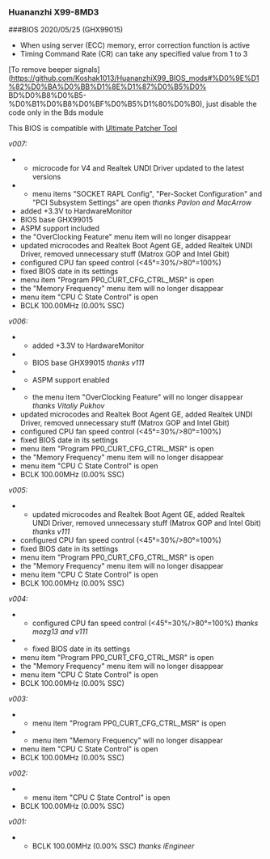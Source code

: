 ### Huananzhi X99-8MD3
###BIOS 2020/05/25 (GHX99015)

+ When using server (ECC) memory, error correction function is active
+ Timing Command Rate (CR) can take any specified value from 1 to 3

[To remove beeper signals](https://github.com/Koshak1013/HuananzhiX99_BIOS_mods#%D0%9E%D1%82%D0%BA%D0%BB%D1%8E%D1%87%D0%B5%D0% BD%D0%B8%D0%B5-%D0%B1%D0%B8%D0%BF%D0%B5%D1%80%D0%B0), just disable the code only in the Bds module

This BIOS is compatible with [Ultimate Patcher Tool](https://github.com/Koshak1013/HuananzhiX99_BIOS_mods#Ultimate-Patcher-Tool)

*v007:*
* + microcode for V4 and Realtek UNDI Driver updated to the latest versions
* + menu items "SOCKET RAPL Config", "Per-Socket Configuration" and "PCI Subsystem Settings" are open *thanks Pavlon and MacArrow*
* added +3.3V to HardwareMonitor
* BIOS base GHX99015
* ASPM support included
* the "OverClocking Feature" menu item will no longer disappear
* updated microcodes and Realtek Boot Agent GE, added Realtek UNDI Driver, removed unnecessary stuff (Matrox GOP and Intel Gbit)
* configured CPU fan speed control (<45°=30%/>80°=100%)
* fixed BIOS date in its settings
* menu item "Program PP0_CURT_CFG_CTRL_MSR" is open
* the "Memory Frequency" menu item will no longer disappear
* menu item "CPU C State Control" is open
* BCLK 100.00MHz (0.00% SSC)

*v006:*
* + added +3.3V to HardwareMonitor
* + BIOS base GHX99015 *thanks v111*
* + ASPM support enabled
* + the menu item "OverClocking Feature" will no longer disappear *thanks Vitaliy Pukhov*
* updated microcodes and Realtek Boot Agent GE, added Realtek UNDI Driver, removed unnecessary stuff (Matrox GOP and Intel Gbit)
* configured CPU fan speed control (<45°=30%/>80°=100%)
* fixed BIOS date in its settings
* menu item "Program PP0_CURT_CFG_CTRL_MSR" is open
* the "Memory Frequency" menu item will no longer disappear
* menu item "CPU C State Control" is open
* BCLK 100.00MHz (0.00% SSC)

*v005:*
* + updated microcodes and Realtek Boot Agent GE, added Realtek UNDI Driver, removed unnecessary stuff (Matrox GOP and Intel Gbit) *thanks v111*
* configured CPU fan speed control (<45°=30%/>80°=100%)
* fixed BIOS date in its settings
* menu item "Program PP0_CURT_CFG_CTRL_MSR" is open
* the "Memory Frequency" menu item will no longer disappear
* menu item "CPU C State Control" is open
* BCLK 100.00MHz (0.00% SSC)

*v004:*
* + configured CPU fan speed control (<45°=30%/>80°=100%) *thanks mozg13 and v111*
* + fixed BIOS date in its settings
* menu item "Program PP0_CURT_CFG_CTRL_MSR" is open
* the "Memory Frequency" menu item will no longer disappear
* menu item "CPU C State Control" is open
* BCLK 100.00MHz (0.00% SSC)

*v003:*
* + menu item "Program PP0_CURT_CFG_CTRL_MSR" is open
* + menu item "Memory Frequency" will no longer disappear
* menu item "CPU C State Control" is open
* BCLK 100.00MHz (0.00% SSC)

*v002:*
* + menu item "CPU C State Control" is open
* BCLK 100.00MHz (0.00% SSC)

*v001:*
* + BCLK 100.00MHz (0.00% SSC) *thanks iEngineer*